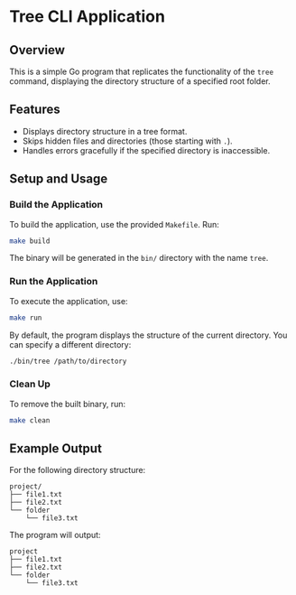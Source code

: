 # Tree CLI Application

## Overview

This is a simple Go program that replicates the functionality of the `tree` command, displaying the directory structure of a specified root folder.

## Features

- Displays directory structure in a tree format.
- Skips hidden files and directories (those starting with `.`).
- Handles errors gracefully if the specified directory is inaccessible.

## Setup and Usage

### Build the Application

To build the application, use the provided `Makefile`. Run:

```sh
make build
```

The binary will be generated in the `bin/` directory with the name `tree`.

### Run the Application

To execute the application, use:

```sh
make run
```

By default, the program displays the structure of the current directory. You can specify a different directory:

```sh
./bin/tree /path/to/directory
```

### Clean Up

To remove the built binary, run:

```sh
make clean
```

## Example Output

For the following directory structure:

```
project/
├── file1.txt
├── file2.txt
└── folder
    └── file3.txt
```

The program will output:

```
project
├── file1.txt
├── file2.txt
└── folder
    └── file3.txt
```
